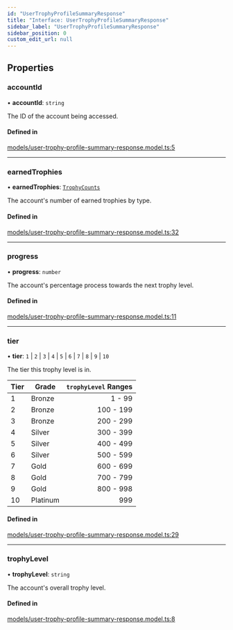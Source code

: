 ```yaml
---
id: "UserTrophyProfileSummaryResponse"
title: "Interface: UserTrophyProfileSummaryResponse"
sidebar_label: "UserTrophyProfileSummaryResponse"
sidebar_position: 0
custom_edit_url: null
---
```


## Properties

### accountId

• **accountId**: `string`

The ID of the account being accessed.

#### Defined in

[models/user-trophy-profile-summary-response.model.ts:5](https://github.com/wescopeland/psn-api/blob/e03f8b1/src/models/user-trophy-profile-summary-response.model.ts#L5)

---

### earnedTrophies

• **earnedTrophies**: [`TrophyCounts`](TrophyCounts)

The account's number of earned trophies by type.

#### Defined in

[models/user-trophy-profile-summary-response.model.ts:32](https://github.com/wescopeland/psn-api/blob/e03f8b1/src/models/user-trophy-profile-summary-response.model.ts#L32)

---

### progress

• **progress**: `number`

The account's percentage process towards the next trophy level.

#### Defined in

[models/user-trophy-profile-summary-response.model.ts:11](https://github.com/wescopeland/psn-api/blob/e03f8b1/src/models/user-trophy-profile-summary-response.model.ts#L11)

---

### tier

• **tier**: `1` \| `2` \| `3` \| `4` \| `5` \| `6` \| `7` \| `8` \| `9` \| `10`

The tier this trophy level is in.

| Tier | Grade    | `trophyLevel` Ranges |
| ---- | -------- | -------------------: |
| 1    | Bronze   |               1 - 99 |
| 2    | Bronze   |            100 - 199 |
| 3    | Bronze   |            200 - 299 |
| 4    | Silver   |            300 - 399 |
| 5    | Silver   |            400 - 499 |
| 6    | Silver   |            500 - 599 |
| 7    | Gold     |            600 - 699 |
| 8    | Gold     |            700 - 799 |
| 9    | Gold     |            800 - 998 |
| 10   | Platinum |                  999 |

#### Defined in

[models/user-trophy-profile-summary-response.model.ts:29](https://github.com/wescopeland/psn-api/blob/e03f8b1/src/models/user-trophy-profile-summary-response.model.ts#L29)

---

### trophyLevel

• **trophyLevel**: `string`

The account's overall trophy level.

#### Defined in

[models/user-trophy-profile-summary-response.model.ts:8](https://github.com/wescopeland/psn-api/blob/e03f8b1/src/models/user-trophy-profile-summary-response.model.ts#L8)
